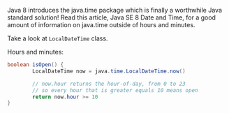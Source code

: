 Java 8 introduces the java.time package which is finally a worthwhile Java standard solution! Read this article, Java SE 8 Date and Time, for a good amount of information on java.time outside of hours and minutes.

Take a look at `LocalDateTime` class.

Hours and minutes:

```java
boolean isOpen() {
        LocalDateTime now = java.time.LocalDateTime.now()

        // now.hour returns the hour-of-day, from 0 to 23
        // so every hour that is greater equals 10 means open
        return now.hour >= 10
}
```

